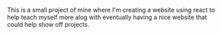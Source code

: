This is a small project of mine where I'm creating a website using react to help teach myself more alog with eventually having a nice website that could help show off projects.
